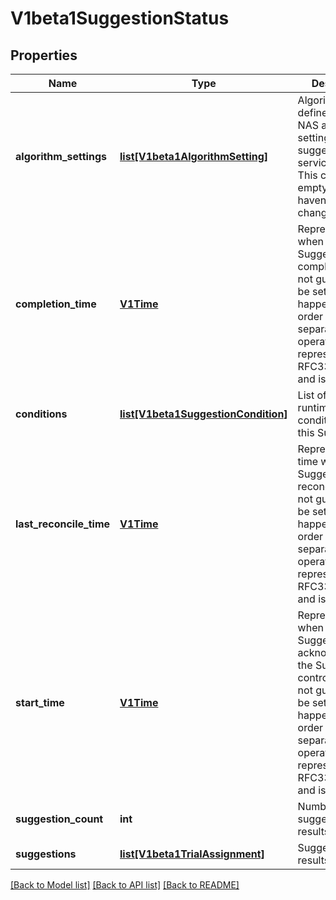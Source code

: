 # V1beta1SuggestionStatus

## Properties
Name | Type | Description | Notes
------------ | ------------- | ------------- | -------------
**algorithm_settings** | [**list[V1beta1AlgorithmSetting]**](V1beta1AlgorithmSetting.md) | AlgorithmSettings defines HP or NAS algorithm settings which suggestion service returns. This can be empty if settings haven&#39;t been changed. | [optional] 
**completion_time** | [**V1Time**](V1Time.md) | Represents time when the Suggestion was completed. It is not guaranteed to be set in happens-before order across separate operations. It is represented in RFC3339 form and is in UTC. | [optional] 
**conditions** | [**list[V1beta1SuggestionCondition]**](V1beta1SuggestionCondition.md) | List of observed runtime conditions for this Suggestion. | [optional] 
**last_reconcile_time** | [**V1Time**](V1Time.md) | Represents last time when the Suggestion was reconciled. It is not guaranteed to be set in happens-before order across separate operations. It is represented in RFC3339 form and is in UTC. | [optional] 
**start_time** | [**V1Time**](V1Time.md) | Represents time when the Suggestion was acknowledged by the Suggestion controller. It is not guaranteed to be set in happens-before order across separate operations. It is represented in RFC3339 form and is in UTC. | [optional] 
**suggestion_count** | **int** | Number of suggestion results | [optional] 
**suggestions** | [**list[V1beta1TrialAssignment]**](V1beta1TrialAssignment.md) | Suggestion results | [optional] 

[[Back to Model list]](../README.md#documentation-for-models) [[Back to API list]](../README.md#documentation-for-api-endpoints) [[Back to README]](../README.md)


